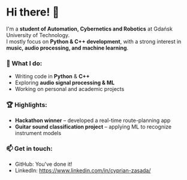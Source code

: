 # Hi there! 👋  

I'm a **student of Automation, Cybernetics and Robotics** at Gdańsk University of Technology.  
I mostly focus on **Python & C++ development**, with a strong interest in **music, audio processing, and machine learning**.  

### 🚀 What I do:  
- Writing code in **Python** & **C++**  
- Exploring **audio signal processing & ML**  
- Working on personal and academic projects  

### 🏆 Highlights:  
- **Hackathon winner** – developed a real-time route-planning app  
- **Guitar sound classification project** – applying ML to recognize instrument models  

### 📫 Get in touch:  
- GitHub: You've done it!
- LinkedIn: https://www.linkedin.com/in/cyprian-zasada/
